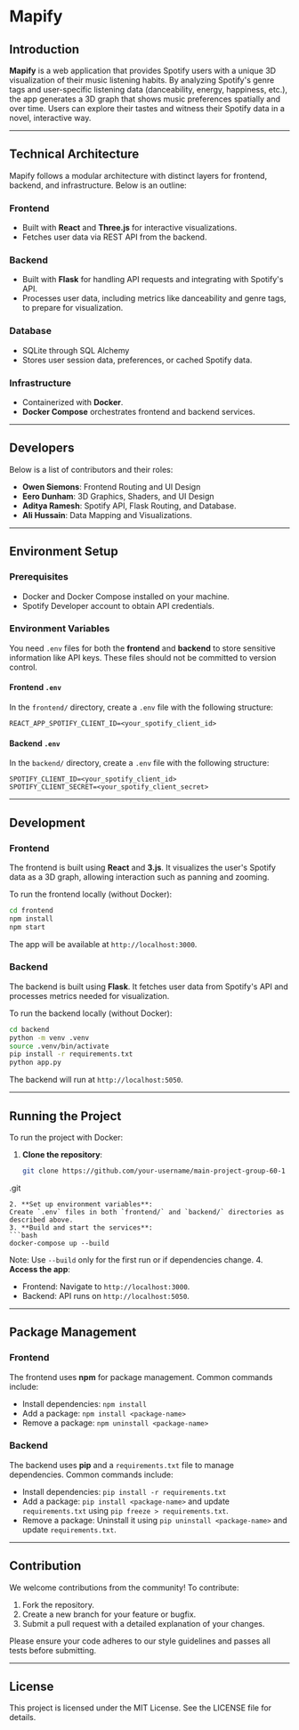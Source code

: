 # Mapify

## Introduction
**Mapify** is a web application that provides Spotify users with a unique 3D visualization of their music listening habits. By analyzing Spotify's genre tags and user-specific listening data (danceability, energy, happiness, etc.), the app generates a 3D graph that shows music preferences spatially and over time. Users can explore their tastes and witness their Spotify data in a novel, interactive way.

---

## Technical Architecture
Mapify follows a modular architecture with distinct layers for frontend, backend, and infrastructure. Below is an outline:

### Frontend
- Built with **React** and **Three.js** for interactive visualizations.
- Fetches user data via REST API from the backend.

### Backend
- Built with **Flask** for handling API requests and integrating with Spotify's API.
- Processes user data, including metrics like danceability and genre tags, to prepare for visualization.

### Database
- SQLite through SQL Alchemy
- Stores user session data, preferences, or cached Spotify data.

### Infrastructure
- Containerized with **Docker**.
- **Docker Compose** orchestrates frontend and backend services.

---

## Developers
Below is a list of contributors and their roles:


- **Owen Siemons**: Frontend Routing and UI Design
- **Eero Dunham**: 3D Graphics, Shaders, and UI Design
- **Aditya Ramesh**: Spotify API, Flask Routing, and Database.
- **Ali Hussain**: Data Mapping and Visualizations.

---

## Environment Setup

### Prerequisites
- Docker and Docker Compose installed on your machine.
- Spotify Developer account to obtain API credentials.

### Environment Variables
You need `.env` files for both the **frontend** and **backend** to store sensitive information like API keys. These files should not be committed to version control.

#### Frontend `.env`
In the `frontend/` directory, create a `.env` file with the following structure:

```env
REACT_APP_SPOTIFY_CLIENT_ID=<your_spotify_client_id>
```

#### Backend `.env`
In the `backend/` directory, create a `.env` file with the following structure:

```env
SPOTIFY_CLIENT_ID=<your_spotify_client_id>
SPOTIFY_CLIENT_SECRET=<your_spotify_client_secret>
```

---

## Development

### Frontend
The frontend is built using **React** and **3.js**. It visualizes the user's Spotify data as a 3D graph, allowing interaction such as panning and zooming.

To run the frontend locally (without Docker):
```bash
cd frontend
npm install
npm start
```
The app will be available at `http://localhost:3000`.

### Backend
The backend is built using **Flask**. It fetches user data from Spotify's API and processes metrics needed for visualization.

To run the backend locally (without Docker):
```bash
cd backend
python -m venv .venv
source .venv/bin/activate
pip install -r requirements.txt
python app.py
```
The backend will run at `http://localhost:5050`.

---

## Running the Project

To run the project with Docker:

1. **Clone the repository**:
   ```bash
   git clone https://github.com/your-username/main-project-group-60-1
.git
   ```
2. **Set up environment variables**:
   Create `.env` files in both `frontend/` and `backend/` directories as described above.
3. **Build and start the services**:
   ```bash
   docker-compose up --build
   ```
   Note: Use `--build` only for the first run or if dependencies change.
4. **Access the app**:
   - Frontend: Navigate to `http://localhost:3000`.
   - Backend: API runs on `http://localhost:5050`.

---

## Package Management

### Frontend
The frontend uses **npm** for package management. Common commands include:
- Install dependencies: `npm install`
- Add a package: `npm install <package-name>`
- Remove a package: `npm uninstall <package-name>`

### Backend
The backend uses **pip** and a `requirements.txt` file to manage dependencies. Common commands include:
- Install dependencies: `pip install -r requirements.txt`
- Add a package: `pip install <package-name>` and update `requirements.txt` using `pip freeze > requirements.txt`.
- Remove a package: Uninstall it using `pip uninstall <package-name>` and update `requirements.txt`.

---

## Contribution
We welcome contributions from the community! To contribute:
1. Fork the repository.
2. Create a new branch for your feature or bugfix.
3. Submit a pull request with a detailed explanation of your changes.

Please ensure your code adheres to our style guidelines and passes all tests before submitting.

---

## License
This project is licensed under the MIT License. See the LICENSE file for details.

